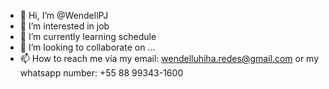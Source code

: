 - 👋 Hi, I’m @WendellPJ
- 👀 I’m interested in job
- 🌱 I’m currently learning schedule
- 💞️ I’m looking to collaborate on ...
- 📫 How to reach me via my email: wendelluhiha.redes@gmail.com
or my whatsapp number: +55 88 99343-1600

<!---
WendellPJ/WendellPJ is a ✨ special ✨ repository because its `README.md` (this file) appears on your GitHub profile.
You can click the Preview link to take a look at your changes.
--->
